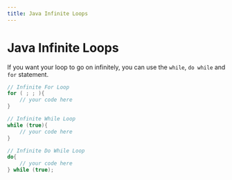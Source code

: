```yaml
---
title: Java Infinite Loops
---
```

# Java Infinite Loops

If you want your loop to go on infinitely, you can use the `while`, `do while` and `for` statement.

```java
// Infinite For Loop
for ( ; ; ){
    // your code here
}

// Infinite While Loop
while (true){
    // your code here
}

// Infinite Do While Loop
do{
    // your code here
} while (true);
```